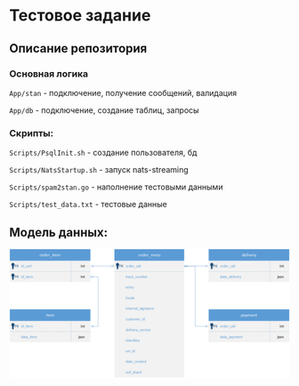 # Тестовое задание

## Описание репозитория

### Основная логика

`App/stan` - подключение, получение сообщений, валидация

`App/db` - подключение, создание таблиц, запросы

### Скрипты:

`Scripts/PsqlInit.sh` - создание пользователя, бд

`Scripts/NatsStartup.sh` - запуск nats-streaming

`Scripts/spam2stan.go` - наполнение тестовыми данными

`Scripts/test_data.txt` - тестовые данные

## Модель данных:

![Здесь должна быть картиночка](%D0%9C%D0%BE%D0%B4%D0%B5%D0%BB%D1%8C%20%D0%B4%D0%B0%D0%BD%D0%BD%D1%8B%D1%85.png)
